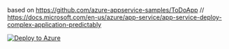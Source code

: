based on https://github.com/azure-appservice-samples/ToDoApp // https://docs.microsoft.com/en-us/azure/app-service/app-service-deploy-complex-application-predictably

[![Deploy to Azure](http://azuredeploy.net/deploybutton.png)](https://azuredeploy.net/)